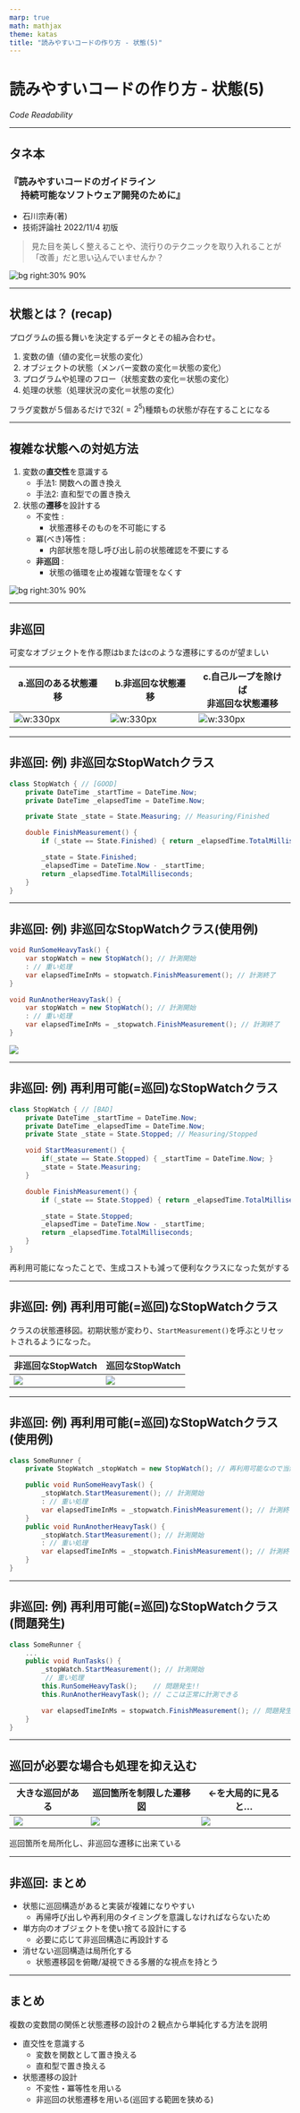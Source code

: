 ```yaml
---
marp: true
math: mathjax
theme: katas
title: "読みやすいコードの作り方 - 状態(5)"
---
```

<!-- 
size: 16:9
paginate: true
-->
<!-- header: 勉強会# ― エンジニアとしての解像度を高めるための勉強会-->

# 読みやすいコードの作り方 - 状態(5)

_Code Readability_

---

## タネ本

### 『読みやすいコードのガイドライン<br>　 持続可能なソフトウェア開発のために』

- 石川宗寿(著)
- 技術評論社 2022/11/4 初版

> 見た目を美しく整えることや、流行りのテクニックを取り入れることが「改善」だと思い込んでいませんか？

![bg right:30% 90%](assets/12-book.jpg)

---

## 状態とは？ (recap)

プログラムの振る舞いを決定するデータとその組み合わせ。

1. 変数の値（値の変化＝状態の変化）
2. オブジェクトの状態（メンバー変数の変化＝状態の変化）
3. プログラムや処理のフロー（状態変数の変化＝状態の変化）
4. 処理の状態（処理状況の変化＝状態の変化）

フラグ変数が５個あるだけで32($=2^5$)種類もの状態が存在することになる

<!--
突き詰めて言うと、プログラムは入力がまったく同じである場合は同じように動き、一方で入力のほんの一部でも異なっていれば異なる動きをする(ことがある)。
これはつまりそのプログラムが「変化しうる変数や入力情報のすべての組み合わせからなる状態数」を持っているということになる
-->

---

## 複雑な状態への対処方法

1. 変数の<b>直交性</b>を意識する
    - 手法1: 関数への置き換え
    - 手法2: 直和型での置き換え
2. 状態の<b>遷移</b>を設計する
    - 不変性 :
        - 状態遷移そのものを不可能にする
    - 冪(べき)等性 :
        - 内部状態を隠し呼び出し前の状態確認を不要にする
    - **非巡回** :
        - 状態の循環を止め複雑な管理をなくす

![bg right:30% 90%](assets/12-book.jpg)

<!-- この本ではどのような点に注意すると良いと言っているか -->
<!-- 1は状態そのものの数を減らすという考え方、2は状態間の遷移を適切にすべきという考え方 -->

---

## 非巡回

可変なオブジェクトを作る際はbまたはcのような遷移にするのが望ましい

|a.巡回のある状態遷移|b.非巡回な状態遷移|c.自己ループを除けば<br/>非巡回な状態遷移|
|---|---|---|
|![w:330px](./assets/22-cyclic_state.png)|![w:330px](./assets/22-acyclic_state.png)|![w:330px](./assets/22-acyclic_state_with_selfloop.png)|

<!-- そのためには、可変なオブジェクトを再利用しないようにすることが重要。 -->
<!-- なぜか。状態が循環するということは、可能性の話として、プログラム内でいかなる状態にもなりうるので制御が効かなくなりうるということ。
循環をシーケンシャルに書き換えると、無限の状態数を持っているということになるから。
 -->

---

## 非巡回: 例) 非巡回なStopWatchクラス

```cs
class StopWatch { // [GOOD]
    private DateTime _startTime = DateTime.Now;
    private DateTime _elapsedTime = DateTime.Now;

    private State _state = State.Measuring; // Measuring/Finished

    double FinishMeasurement() {
        if (_state == State.Finished) { return _elapsedTime.TotalMilliseconds; }

        _state = State.Finished;
        _elapsedTime = DateTime.Now - _startTime;
        return _elapsedTime.TotalMilliseconds;
    }
}
```

<!-- どういう使い方をするかの説明 -->

---

## 非巡回: 例) 非巡回なStopWatchクラス(使用例)

```cs
void RunSomeHeavyTask() {
    var stopWatch = new StopWatch(); // 計測開始
    : // 重い処理
    var elapsedTimeInMs = stopwatch.FinishMeasurement(); // 計測終了
}

void RunAnotherHeavyTask() {
    var stopWatch = new StopWatch(); // 計測開始
    : // 重い処理
    var elapsedTimeInMs = _stopwatch.FinishMeasurement(); // 計測終了
}
```

![](./assets/22-acyclic-stopwatch.png)

---

## 非巡回: 例) 再利用可能(=巡回)なStopWatchクラス

```cs
class StopWatch { // [BAD]
    private DateTime _startTime = DateTime.Now;
    private DateTime _elapsedTime = DateTime.Now;
    private State _state = State.Stopped; // Measuring/Stopped

    void StartMeasurement() {
        if(_state == State.Stopped) { _startTime = DateTime.Now; } 
        _state = State.Measuring;
    }

    double FinishMeasurement() {
        if (_state == State.Stopped) { return _elapsedTime.TotalMilliseconds; }

        _state = State.Stopped;
        _elapsedTime = DateTime.Now - _startTime;
        return _elapsedTime.TotalMilliseconds;
    }
}
```

再利用可能になったことで、生成コストも減って便利なクラスになった気がする

<!-- これはヤバい、と思った時点で挙手してほしい。最後の人にしか当てないので、遠慮せずどんどん。 -->

---

## 非巡回: 例) 再利用可能(=巡回)なStopWatchクラス

クラスの状態遷移図。初期状態が変わり、`StartMeasurement()`を呼ぶとリセットされるようになった。

|非巡回なStopWatch|巡回なStopWatch|
|---|---|
|![](./assets/22-acyclic-stopwatch.png)|![](./assets/22-cyclic-stopwatch.png)|

---

## 非巡回: 例) 再利用可能(=巡回)なStopWatchクラス(使用例)

```cs
class SomeRunner {
    private StopWatch _stopWatch = new StopWatch(); // 再利用可能なので当然使う

    public void RunSomeHeavyTask() {
        _stopWatch.StartMeasurement(); // 計測開始
        : // 重い処理
        var elapsedTimeInMs = _stopwatch.FinishMeasurement(); // 計測終了
    }
    public void RunAnotherHeavyTask() {
        _stopWatch.StartMeasurement(); // 計測開始
        : // 重い処理
        var elapsedTimeInMs = _stopwatch.FinishMeasurement(); // 計測終了
    }
}
```

<!-- 使い方もほとんど同じ -->

---

## 非巡回: 例) 再利用可能(=巡回)なStopWatchクラス(問題発生)

```cs
class SomeRunner {
    ...
    public void RunTasks() {
        _stopWatch.StartMeasurement(); // 計測開始
		 // 重い処理
        this.RunSomeHeavyTask();    // 問題発生!!
        this.RunAnotherHeavyTask(); // ここは正常に計測できる

        var elapsedTimeInMs = stopwatch.FinishMeasurement(); // 問題発生!!!
    }
}
```

<!-- ((ここで最後の人に当てる)) -->
<!-- 
- RunSomeHeavyTask()が呼ばれるが、既にRunTask()先頭でstart～が呼ばれているので開始時刻が正しく設定されない
- RunAnotherHeavyTask()が呼ばれるが、既にRunTask()先頭でstart～が呼ばれているので開始時刻が正しく設定されない
- if文のどちらかでFinishMeasurementが呼ばれているので、何も計測されていない
 -->

<!-- こういうのを安全に作ろうとすると、内部設計が複雑になってしまうし、結局中身では使い捨てのインスタンスを作っていることもある。
特別な理由がない限りはインスタンスを使い捨て可能にして状態線が循環しない設計にすると良い -->

---

## 巡回が必要な場合も処理を抑え込む

|大きな巡回がある|巡回箇所を制限した遷移図|←を大局的に見ると…|
|---|---|---|
|![](./assets/22-big_cyclic_0.png)|![](./assets/22-big_cyclic_1.png)|![](./assets/22-big_cyclic_2.png)|

巡回箇所を局所化し、非巡回な遷移に出来ている

---

## 非巡回: まとめ

- 状態に巡回構造があると実装が複雑になりやすい
    - 再帰呼び出しや再利用のタイミングを意識しなければならないため
- 単方向のオブジェクトを使い捨てる設計にする
    - 必要に応じて非巡回構造に再設計する
- 消せない巡回構造は局所化する
    - 状態遷移図を俯瞰/凝視できる多層的な視点を持とう

---

## まとめ

複数の変数間の関係と状態遷移の設計の２観点から単純化する方法を説明

- 直交性を意識する
    - 変数を関数として置き換える
    - 直和型で置き換える
- 状態遷移の設計
    - 不変性・冪等性を用いる
    - 非巡回の状態遷移を用いる(巡回する範囲を狭める)

